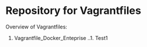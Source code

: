 # Repository for Vagrantfiles

Overview of Vagrantfiles:

1. Vagrantfile_Docker_Enteprise
..1. Test1
